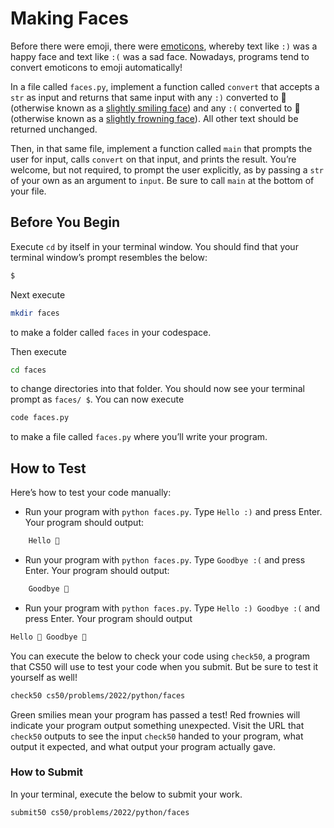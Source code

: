 # Making Faces

Before there were emoji, there were [emoticons](https://en.wikipedia.org/wiki/List_of_emoticons), whereby text like `:)` was a happy face and text like `:(` was a sad face. Nowadays, programs tend to convert emoticons to emoji automatically!

In a file called `faces.py`, implement a function called `convert` that accepts a `str` as input and returns that same input with any `:)` converted to 🙂 (otherwise known as a [slightly smiling face](https://emojipedia.org/slightly-smiling-face)) and any `:(` converted to 🙁 (otherwise known as a [slightly frowning face](https://emojipedia.org/slightly-frowning-face)). All other text should be returned unchanged.

Then, in that same file, implement a function called `main` that prompts the user for input, calls `convert` on that input, and prints the result. You’re welcome, but not required, to prompt the user explicitly, as by passing a `str` of your own as an argument to `input`. Be sure to call `main` at the bottom of your file.

## Before You Begin

Execute `cd` by itself in your terminal window. You should find that your terminal window’s prompt resembles the below:

```bash
$
```

Next execute

```bash
mkdir faces
```

to make a folder called `faces` in your codespace.

Then execute

```bash
cd faces
```

to change directories into that folder. You should now see your terminal prompt as `faces/ $`. You can now execute

```bash
code faces.py
```

to make a file called `faces.py` where you’ll write your program.

## How to Test

Here’s how to test your code manually:

- Run your program with `python faces.py`. Type `Hello :)` and press Enter. Your program should output:

```bash
    Hello 🙂
```

- Run your program with `python faces.py`. Type `Goodbye :(` and press Enter. Your program should output:

```bash
    Goodbye 🙁
```

- Run your program with `python faces.py`. Type `Hello :) Goodbye :(` and press Enter. Your program should output

```bash
Hello 🙂 Goodbye 🙁
```

You can execute the below to check your code using `check50`, a program that CS50 will use to test your code when you submit. But be sure to test it yourself as well!

```bash
check50 cs50/problems/2022/python/faces
```

Green smilies mean your program has passed a test! Red frownies will indicate your program output something unexpected. Visit the URL that `check50` outputs to see the input `check50` handed to your program, what output it expected, and what output your program actually gave.

### How to Submit

In your terminal, execute the below to submit your work.

```bash
submit50 cs50/problems/2022/python/faces
```
